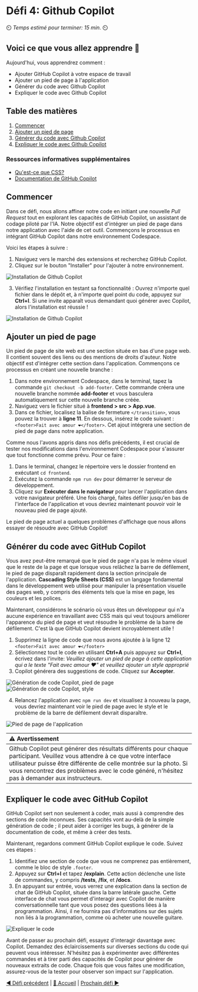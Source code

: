 # Défi 4: Github Copilot 

⏲️ _Temps estimé pour terminer: 15 min._ ⏲️

## Voici ce que vous allez apprendre 🎯

Aujourd'hui, vous apprendrez comment :

- Ajouter GitHub Copilot à votre espace de travail
- Ajouter un pied de page à l'application
- Générer du code avec Github Copilot
- Expliquer le code avec Github Copilot


## Table des matières

1. [Commencer](#commencer)
2. [Ajouter un pied de page](#ajouter-un-pied-de-page)
3. [Générer du code avec Github Copilot](#générer-du-code-avec-github-copilot)
4. [Expliquer le code avec Github Copilot](#expliquer-le-code-avec-github-copilot) 

### Ressources informatives supplémentaires

- [Qu'est-ce que CSS?](https://developer.mozilla.org/fr/docs/Web/CSS)
- [Documentation de GitHub Copilot](https://docs.github.com/fr/copilot)


## Commencer

Dans ce défi, nous allons affiner notre code en initiant une nouvelle *Pull Request* tout en explorant les capacités de GitHub Copilot, un assistant de codage piloté par l'IA. Notre objectif est d'intégrer un pied de page dans notre application avec l'aide de cet outil. Commençons le processus en intégrant GitHub Copilot dans notre environnement Codespace.

Voici les étapes à suivre :

1. Naviguez vers le marché des extensions et recherchez GitHub Copilot.
2. Cliquez sur le bouton "Installer" pour l'ajouter à notre environnement.  

![Installation de Github Copilot](./images/github-copilot-installation.png)  

3. Vérifiez l'installation en testant sa fonctionnalité : Ouvrez n'importe quel fichier dans le dépôt et, à n'importe quel point du code, appuyez sur **Ctrl+I**. Si une invite apparaît vous demandant quoi générer avec Copilot, alors l'installation est réussie !  

![Installation de Github Copilot](./images/copilot-ask.png)

## Ajouter un pied de page

Un pied de page de site web est une section située en bas d'une page web. Il contient souvent des liens ou des mentions de droits d'auteur. Notre objectif est d'intégrer cette section dans l'application. Commençons ce processus en créant une nouvelle branche :

1. Dans notre environnement Codespace, dans le terminal, tapez la commande `git checkout -b add-footer`. Cette commande créera une nouvelle branche nommée **add-footer** et vous basculera automatiquement sur cette nouvelle branche créée.
2. Naviguez vers le fichier situé à **frontend > src > App.vue**.
3. Dans ce fichier, localisez la balise de fermeture `</transition>`, vous pouvez la trouver à **ligne 11**. En dessous, insérez le code suivant : ``<footer>Fait avec amour ❤️</footer>``. Cet ajout intégrera une section de pied de page dans notre application.

Comme nous l'avons appris dans nos défis précédents, il est crucial de tester nos modifications dans l'environnement Codespace pour s'assurer que tout fonctionne comme prévu. Pour ce faire :

1. Dans le terminal, changez le répertoire vers le dossier frontend en exécutant ``cd frontend``.
2. Exécutez la commande ``npm run dev`` pour démarrer le serveur de développement.
3. Cliquez sur **Exécuter dans le navigateur** pour lancer l'application dans votre navigateur préféré. Une fois chargé, faites défiler jusqu'en bas de l'interface de l'application et vous devriez maintenant pouvoir voir le nouveau pied de page ajouté.  

Le pied de page actuel a quelques problèmes d'affichage que nous allons essayer de résoudre avec GitHub Copilot!


## Générer du code avec GitHub Copilot

Vous avez peut-être remarqué que le pied de page n'a pas le même visuel que le reste de la page et que lorsque vous relâchez la barre de défilement, le pied de page disparaît rapidement dans la section principale de l'application. **Cascading Style Sheets (CSS)** est un langage fondamental dans le développement web utilisé pour manipuler la présentation visuelle des pages web, y compris des éléments tels que la mise en page, les couleurs et les polices.

Maintenant, considérons le scénario où vous êtes un développeur qui n'a aucune expérience en travaillant avec CSS mais qui veut toujours améliorer l'apparence du pied de page et veut résoudre le problème de la barre de défilement. C'est là que GitHub Copilot devient incroyablement utile !

1. Supprimez la ligne de code que nous avons ajoutée à la ligne 12 ``<footer>Fait avec amour ❤️</footer>``
2. Sélectionnez tout le code en utilisant **Ctrl+A** puis appuyez sur **Ctrl+I**, écrivez dans l'invite:
   *Veuillez ajouter un pied de page à cette application qui a le texte "Fait avec amour ❤️" et veuillez ajouter un style approprié*
3. Copilot générera des suggestions de code. Cliquez sur **Accepter**.  

![Génération de code Copilot, pied de page](./images/github-copilot-add-code-1.png)
![Génération de code Copilot, style](./images/github-copilot-add-code-2.png)  

4. Relancez l'application avec ``npm run dev`` et visualisez à nouveau la page, vous devriez maintenant voir le pied de page avec le style et le problème de la barre de défilement devrait disparaître.

![Pied de page de l'application](./images/footer-in-milligram.png)



| :warning: Avertissement          |
|:---------------------------|
| Github Copilot peut générer des résultats différents pour chaque participant. Veuillez vous attendre à ce que votre interface utilisateur puisse être différente de celle montrée sur la photo. Si vous rencontrez des problèmes avec le code généré, n'hésitez pas à demander aux instructeurs.   |



## Expliquer le code avec GitHub Copilot


GitHub Copilot sert non seulement à coder, mais aussi à comprendre des sections de code inconnues. Ses capacités vont au-delà de la simple génération de code ; il peut aider à corriger les bugs, à générer de la documentation de code, et même à créer des tests.

Maintenant, regardons comment GitHub Copilot explique le code. Suivez ces étapes :

1. Identifiez une section de code que vous ne comprenez pas entièrement, comme le bloc de style `.footer`.
2. Appuyez sur **Ctrl+I** et tapez **/explain**. Cette action déclenche une liste de commandes, y compris **/tests**, **/fix**, et **/docs**.
3. En appuyant sur entrée, vous verrez une explication dans la section de chat de GitHub Copilot, située dans la barre latérale gauche. Cette interface de chat vous permet d'interagir avec Copilot de manière conversationnelle tant que vous posez des questions liées à la programmation. Ainsi, il ne fournira pas d'informations sur des sujets non liés à la programmation, comme où acheter une nouvelle guitare.  

![Expliquer le code](./images/github-copilot-commands.png)  

Avant de passer au prochain défi, essayez d'interagir davantage avec Copilot. Demandez des éclaircissements sur diverses sections du code qui peuvent vous intéresser. N'hésitez pas à expérimenter avec différentes commandes et à tirer parti des capacités de Copilot pour générer de nouveaux extraits de code. Chaque fois que vous faites une modification, assurez-vous de la tester pour observer son impact sur l'application.

[◀ Défi précédent](../ApplicationPart2/README_FR.md) | [🔼 Accueil](../../../README_FR.md) | [Prochain défi ▶](../../day2/Vision/README.md)
